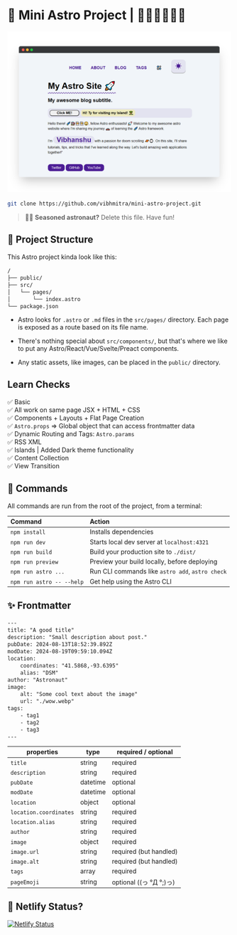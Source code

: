 # 🚀 Mini Astro Project | 🐱‍🚀👩‍🚀👨‍🚀

![It was just a tutorial! 🤷‍♀️ ](https://raw.githubusercontent.com/vibhmitra/mini-astro-project/main/docs/mockup-image2.png)

```sh
git clone https://github.com/vibhmitra/mini-astro-project.git
```

> 🧑‍🚀 **Seasoned astronaut?** Delete this file. Have fun!

## 🚀 Project Structure

This Astro project kinda look like this:

```text
/
├── public/
├── src/
│   └── pages/
│       └── index.astro
└── package.json
```

- Astro looks for `.astro` or `.md` files in the `src/pages/` directory. Each page is exposed as a route based on its file name.

- There's nothing special about `src/components/`, but that's where we like to put any Astro/React/Vue/Svelte/Preact components.

- Any static assets, like images, can be placed in the `public/` directory.

## Learn Checks
✅ Basic\
✅ All work on same page JSX + HTML + CSS\
✅ Components + Layouts + Flat Page Creation\
✅ `Astro.props` => Global object that can access frontmatter data\
✅ Dynamic Routing and Tags: `Astro.params`\
✅ RSS XML\
✅ Islands | Added Dark theme functionality\
✅ Content Collection\
✅ View Transition

## 🧞 Commands

All commands are run from the root of the project, from a terminal:

| Command                   | Action                                           |
| :------------------------ | :----------------------------------------------- |
| `npm install`             | Installs dependencies                            |
| `npm run dev`             | Starts local dev server at `localhost:4321`      |
| `npm run build`           | Build your production site to `./dist/`          |
| `npm run preview`         | Preview your build locally, before deploying     |
| `npm run astro ...`       | Run CLI commands like `astro add`, `astro check` |
| `npm run astro -- --help` | Get help using the Astro CLI                     |

## ✨ Frontmatter
```
---
title: "A good title"
description: "Small description about post."
pubDate: 2024-08-13T18:52:39.892Z
modDate: 2024-08-19T09:59:10.094Z
location:
    coordinates: "41.5868,-93.6395"
    alias: "DSM"
author: "Astronaut"
image:
    alt: "Some cool text about the image"
    url: "./wow.webp"
tags:
    - tag1
    - tag2
    - tag3
---
```
| properties             | type     | required / optional    |
| ---------------------- | -------- | ---------------------- |
| `title`                | string   | required               |
| `description`          | string   | required               |
| `pubDate`              | datetime | optional               |
| `modDate`              | datetime | optional               |
| `location`             | object   | optional               |
| `location.coordinates` | string   | required               |
| `location.alias`       | string   | required               |
| `author`               | string   | required               |
| `image`                | object   | required               |
| `image.url`            | string   | required (but handled) |
| `image.alt`            | string   | required (but handled) |
| `tags`                 | array    | required               |
| `pageEmoji`            | string   | optional ((っ °Д °;)っ)  |

## 👀 Netlify Status?

[![Netlify Status](https://api.netlify.com/api/v1/badges/4be473c9-e041-409f-b88f-5ee5efe316c0/deploy-status)](https://app.netlify.com/sites/miniastro/deploys)
